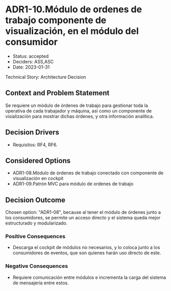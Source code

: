 # ADR1-10.Módulo de ordenes de trabajo componente de visualización, en el módulo del consumidor

* Status: accepted
* Deciders: ASS,ASC
* Date: 2023-01-31

Technical Story: Architecture Decision

## Context and Problem Statement

Se requiere un módulo de órdenes de trabajo para gestionar toda la operativa de cada trabajador y máquina, así como un componente de visialización para mostrar dichas órdenes, y otra información analítica.

## Decision Drivers

* Requisitos: RF4, RF6.

## Considered Options

* ADR1-08.Módulo de órdenes de trabajo conectado con componente de visualización en cockpit
* ADR1-09.Patrón MVC para módulo de ordenes de trabajo

## Decision Outcome

Chosen option: "ADR1-08", because al tener el módulo de órdenes junto a los consumidores, se permite un acceso directo y el sistema queda mejor estructurado y modularizado.

### Positive Consequences

* Descarga el cockpit de módulos no necesarios, y lo coloca junto a los consumidores de eventos, que son quienes harán uso directo de este.

### Negative Consequences

* Requiere comunicación entre módulos e incrementa la carga del sistema de mensajería entre estos.
